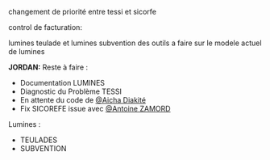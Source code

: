 changement de priorité entre tessi et sicorfe

control de facturation:

lumines teulade et lumines subvention
des outils a faire sur le modele actuel de lumines

**JORDAN:**
Reste à faire :
- Documentation LUMINES
- Diagnostic du Problème TESSI
- En attente du code de [@Aicha Diakité](mailto:aicha.diakite@dentego.fr)
- Fix SICOREFE issue avec [@Antoine ZAMORD](mailto:antoine.zamord@dentego.fr)

Lumines :
- TEULADES
- SUBVENTION